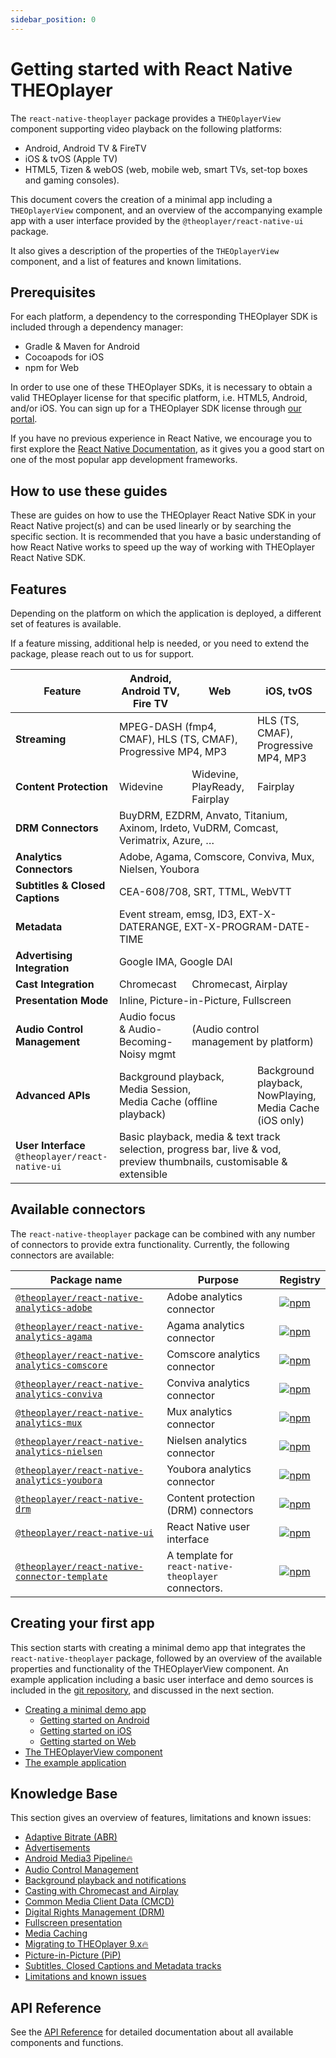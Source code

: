 ```yaml
---
sidebar_position: 0
---
```


# Getting started with React Native THEOplayer

The `react-native-theoplayer` package provides a `THEOplayerView` component supporting video playback on the
following platforms:

- Android, Android TV & FireTV
- iOS & tvOS (Apple TV)
- HTML5, Tizen & webOS (web, mobile web, smart TVs, set-top boxes and gaming consoles).

This document covers the creation of a minimal app including a `THEOplayerView` component,
and an overview of the accompanying example app with a user interface provided
by the `@theoplayer/react-native-ui` package.

It also gives a description of the properties of the `THEOplayerView` component, and
a list of features and known limitations.

## Prerequisites

For each platform, a dependency to the corresponding THEOplayer SDK is included through a dependency manager:

- Gradle & Maven for Android
- Cocoapods for iOS
- npm for Web

In order to use one of these THEOplayer SDKs, it is necessary to obtain a valid THEOplayer license for that specific
platform, i.e. HTML5, Android, and/or iOS. You can sign up for a THEOplayer SDK license
through [our portal](https://portal.theoplayer.com/).

If you have no previous experience in React Native, we encourage you to first explore the
[React Native Documentation](https://reactnative.dev/docs/getting-started),
as it gives you a good start on one of the most popular app development frameworks.

## How to use these guides

These are guides on how to use the THEOplayer React Native SDK in your React Native project(s) and can be used
linearly or by searching the specific section. It is recommended that you have a basic understanding of how
React Native works to speed up the way of working with THEOplayer React Native SDK.

## Features

Depending on the platform on which the application is deployed, a different set of features is available.

If a feature missing, additional help is needed, or you need to extend the package,
please reach out to us for support.

<table>
<thead>
<tr>
<th>Feature</th>
<th>Android, Android TV, Fire TV</th>
<th>Web</th>
<th>iOS, tvOS</th>
</tr>
</thead>
<tbody>
<tr>
<td><strong>Streaming</strong></td>
<td colspan="2">MPEG-DASH (fmp4, CMAF), HLS (TS, CMAF), Progressive MP4, MP3</td>
<td>HLS (TS, CMAF), Progressive MP4, MP3</td>
</tr>
<tr>
<td><strong>Content Protection</strong></td>
<td>Widevine</td>
<td>Widevine, PlayReady, Fairplay</td>
<td>Fairplay</td>
</tr>
<tr>
<td><strong>DRM Connectors</strong></td>
<td colspan="3">BuyDRM, EZDRM, Anvato, Titanium, Axinom, Irdeto, VuDRM, Comcast, Verimatrix, Azure, …</td>
</tr>
<tr>
<td><strong>Analytics Connectors</strong></td>
<td colspan="3">Adobe, Agama, Comscore, Conviva, Mux, Nielsen, Youbora</td>
</tr>
<tr>
<td><strong>Subtitles &amp; Closed Captions</strong></td>
<td colspan="3">CEA-608/708, SRT, TTML, WebVTT</td>
</tr>
<tr>
<td><strong>Metadata</strong></td>
<td colspan="3">Event stream, emsg, ID3, EXT-X-DATERANGE, EXT-X-PROGRAM-DATE-TIME</td>
</tr>
<tr>
<td><strong>Advertising Integration</strong></td>
<td colspan="3">Google IMA, Google DAI</td>
</tr>
<tr>
<td><strong>Cast Integration</strong></td>
<td>Chromecast</td>
<td colspan="2">Chromecast, Airplay</td>
</tr>
<tr>
<td><strong>Presentation Mode</strong></td>
<td colspan="3">Inline, Picture-in-Picture, Fullscreen</td>
</tr>
<tr>
<td><strong>Audio Control Management</strong></td>
<td>Audio focus &amp; Audio-Becoming-Noisy mgmt</td>
<td colspan="2">(Audio control management by platform)</td>
</tr>
<tr>
<td><strong>Advanced APIs</strong></td>
<td colspan="2">Background playback,<br/>Media Session,<br/>Media Cache (offline playback)</td>
<td>Background playback,<br/>NowPlaying,<br/>Media Cache (iOS only)</td>
</tr>
<tr>
<td><strong>User Interface</strong><br/><code>@theoplayer/react-native-ui</code></td>
<td colspan="3">Basic playback, media &amp; text track selection, progress bar, live &amp; vod, preview thumbnails, customisable &amp; extensible</td>
</tr>
</tbody>
</table>

## Available connectors

The `react-native-theoplayer` package can be combined with any number of connectors to provide extra
functionality. Currently, the following connectors are available:

| Package name                                                                                                              | Purpose                                                  | Registry                                                                                                                                                      |
| ------------------------------------------------------------------------------------------------------------------------- | -------------------------------------------------------- | ------------------------------------------------------------------------------------------------------------------------------------------------------------- |
| [`@theoplayer/react-native-analytics-adobe`](https://github.com/THEOplayer/react-native-theoplayer-analytics)             | Adobe analytics connector                                | [![npm](https://img.shields.io/npm/v/@theoplayer/react-native-analytics-adobe)](https://www.npmjs.com/package/@theoplayer/react-native-analytics-adobe)       |
| [`@theoplayer/react-native-analytics-agama`](https://github.com/THEOplayer/react-native-theoplayer-analytics)             | Agama analytics connector                                | [![npm](https://img.shields.io/npm/v/@theoplayer/react-native-analytics-agama)](https://www.npmjs.com/package/@theoplayer/react-native-analytics-agama)       |
| [`@theoplayer/react-native-analytics-comscore`](https://github.com/THEOplayer/react-native-theoplayer-analytics)          | Comscore analytics connector                             | [![npm](https://img.shields.io/npm/v/@theoplayer/react-native-analytics-comscore)](https://www.npmjs.com/package/@theoplayer/react-native-analytics-comscore) |
| [`@theoplayer/react-native-analytics-conviva`](https://github.com/THEOplayer/react-native-theoplayer-analytics)           | Conviva analytics connector                              | [![npm](https://img.shields.io/npm/v/@theoplayer/react-native-analytics-conviva)](https://www.npmjs.com/package/@theoplayer/react-native-analytics-conviva)   |
| [`@theoplayer/react-native-analytics-mux`](https://github.com/THEOplayer/react-native-theoplayer-analytics)               | Mux analytics connector                                  | [![npm](https://img.shields.io/npm/v/@theoplayer/react-native-analytics-mux)](https://www.npmjs.com/package/@theoplayer/react-native-analytics-mux)           |
| [`@theoplayer/react-native-analytics-nielsen`](https://github.com/THEOplayer/react-native-theoplayer-analytics)           | Nielsen analytics connector                              | [![npm](https://img.shields.io/npm/v/@theoplayer/react-native-analytics-nielsen)](https://www.npmjs.com/package/@theoplayer/react-native-analytics-nielsen)   |
| [`@theoplayer/react-native-analytics-youbora`](https://github.com/THEOplayer/react-native-theoplayer-analytics)           | Youbora analytics connector                              | [![npm](https://img.shields.io/npm/v/@theoplayer/react-native-analytics-youbora)](https://www.npmjs.com/package/@theoplayer/react-native-analytics-youbora)   |
| [`@theoplayer/react-native-drm`](https://github.com/THEOplayer/react-native-theoplayer-drm)                               | Content protection (DRM) connectors                      | [![npm](https://img.shields.io/npm/v/@theoplayer/react-native-drm)](https://www.npmjs.com/package/@theoplayer/react-native-drm)                               |
| [`@theoplayer/react-native-ui`](https://github.com/THEOplayer/react-native-theoplayer-ui)                                 | React Native user interface                              | [![npm](https://img.shields.io/npm/v/@theoplayer/react-native-ui)](https://www.npmjs.com/package/@theoplayer/react-native-ui)                                 |
| [`@theoplayer/react-native-connector-template`](https://github.com/THEOplayer/react-native-theoplayer-connector-template) | A template for<br/>`react-native-theoplayer` connectors. | [![npm](https://img.shields.io/npm/v/@theoplayer/react-native-connector-template)](https://www.npmjs.com/package/@theoplayer/react-native-connector-template) |

## Creating your first app

This section starts with creating a minimal demo app that integrates the `react-native-theoplayer` package,
followed by an overview of the available properties and functionality of the THEOplayerView component.
An example application including a basic user interface and demo sources is included in the
[git repository](https://github.com/THEOplayer/react-native-theoplayer/tree/develop/example),
and discussed in the next section.

- [Creating a minimal demo app](creating-minimal-app.md)
  - [Getting started on Android](creating-minimal-app.md#getting-started-on-android)
  - [Getting started on iOS](creating-minimal-app.md#getting-started-on-ios-and-tvos)
  - [Getting started on Web](creating-minimal-app.md#getting-started-on-web)
- [The THEOplayerView component](theoplayerview-component.md)
- [The example application](example-app.md)

## Knowledge Base

This section gives an overview of features, limitations and known issues:

- [Adaptive Bitrate (ABR)](abr.md)
- [Advertisements](ads.md)
- [Android Media3 Pipeline🔥](media3.md)
- [Audio Control Management](audio-control.md)
- [Background playback and notifications](background.md)
- [Casting with Chromecast and Airplay](cast.md)
- [Common Media Client Data (CMCD)](cmcd.md)
- [Digital Rights Management (DRM)](drm.md)
- [Fullscreen presentation](fullscreen.md)
- [Media Caching](media-caching.md)
- [Migrating to THEOplayer 9.x🔥](migrating-to-react-native-theoplayer-9.md)
- [Picture-in-Picture (PiP)](pip.md)
- [Subtitles, Closed Captions and Metadata tracks](texttracks.md)
- [Limitations and known issues](limitations.md)

## API Reference

See the [API Reference](https://theoplayer.github.io/react-native-theoplayer/api/) for detailed documentation
about all available components and functions.

